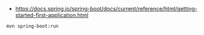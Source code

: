 * https://docs.spring.io/spring-boot/docs/current/reference/html/getting-started-first-application.html
```
mvn spring-boot:run
```
